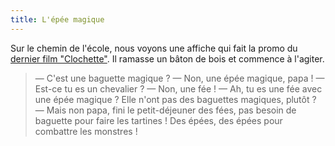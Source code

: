 ```yaml
---
title: L'épée magique
---
```


Sur le chemin de l'école, nous voyons une affiche qui fait la promo du [dernier film "Clochette"](http://www.papacube.com/2015/03/clochette-et-la-creature-legendaire.html). Il ramasse un bâton de bois et commence à l'agiter.

> — C'est une baguette magique ?
> — Non, une épée magique, papa !
> — Est-ce tu es un chevalier ?
> — Non, une fée !
> — Ah, tu es une fée avec une épée magique ? Elle n'ont pas des baguettes magiques, plutôt ?
> — Mais non papa, fini le petit-déjeuner des fées, pas besoin de baguette pour faire les tartines ! Des épées, des épées pour combattre les monstres !


